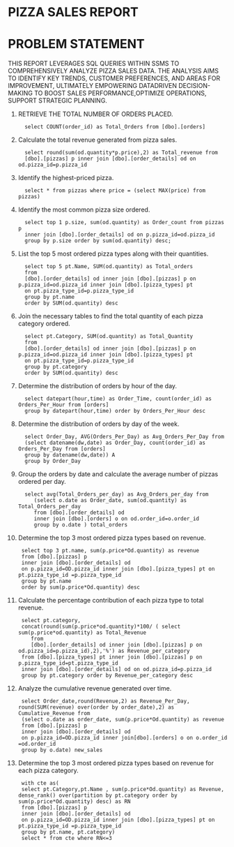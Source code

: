 # PIZZA SALES REPORT

# PROBLEM STATEMENT
THIS REPORT LEVERAGES SQL QUERIES WITHIN SSMS TO COMPREHENSIVELY ANALYZE PIZZA SALES DATA. THE ANALYSIS AIMS TO IDENTIFY KEY TRENDS, CUSTOMER PREFERENCES, AND
AREAS FOR IMPROVEMENT, ULTIMATELY EMPOWERING DATADRIVEN DECISION-MAKING TO BOOST SALES PERFORMANCE,OPTIMIZE OPERATIONS, SUPPORT STRATEGIC PLANNING.

1. RETRIEVE THE TOTAL NUMBER OF ORDERS PLACED.
   
         select COUNT(order_id) as Total_Orders from [dbo].[orders]

2. Calculate the total revenue generated from pizza sales.

         select round(sum(od.quantity*p.price),2) as Total_revenue from
         [dbo].[pizzas] p inner join [dbo].[order_details] od on od.pizza_id=p.pizza_id

3. Identify the highest-priced pizza.

         select * from pizzas where price = (select MAX(price) from pizzas)

4. Identify the most common pizza size ordered.

         select top 1 p.size, sum(od.quantity) as Order_count from pizzas p 
         inner join [dbo].[order_details] od on p.pizza_id=od.pizza_id
         group by p.size order by sum(od.quantity) desc;
   
5. List the top 5 most ordered pizza types along with their quantities.

         select top 5 pt.Name, SUM(od.quantity) as Total_orders
         from
         [dbo].[order_details] od inner join [dbo].[pizzas] p on p.pizza_id=od.pizza_id inner join [dbo].[pizza_types] pt
         on pt.pizza_type_id=p.pizza_type_id
         group by pt.name
         order by SUM(od.quantity) desc

6. Join the necessary tables to find the total quantity of each pizza category ordered.
   
         select pt.Category, SUM(od.quantity) as Total_Quantity
         from
         [dbo].[order_details] od inner join [dbo].[pizzas] p on p.pizza_id=od.pizza_id inner join [dbo].[pizza_types] pt
         on pt.pizza_type_id=p.pizza_type_id
         group by pt.category
         order by SUM(od.quantity) desc

7. Determine the distribution of orders by hour of the day.
   
         select datepart(hour,time) as Order_Time, count(order_id) as Orders_Per_Hour from [orders] 
         group by datepart(hour,time) order by Orders_Per_Hour desc

8. Determine the distribution of orders by day of the week.

         select Order_Day, AVG(Orders_Per_Day) as Avg_Orders_Per_Day from
         (select datename(dw,date) as Order_Day, count(order_id) as Orders_Per_Day from [orders] 
         group by datename(dw,date)) A 
         group by Order_Day

9. Group the orders by date and calculate the average number of pizzas ordered per day.

         select avg(Total_Orders_per_day) as Avg_Orders_per_day from
         	(select o.date as Order_date, sum(od.quantity) as Total_Orders_per_day
         	from [dbo].[order_details] od
         	inner join [dbo].[orders] o on od.order_id=o.order_id
         	group by o.date ) total_orders

10. Determine the top 3 most ordered pizza types based on revenue.

         select top 3 pt.name, sum(p.price*Od.quantity) as revenue
         from [dbo].[pizzas] p
         inner join [dbo].[order_details] od
         on p.pizza_id=OD.pizza_id inner join [dbo].[pizza_types] pt on pt.pizza_type_id =p.pizza_type_id
         group by pt.name
         order by sum(p.price*Od.quantity) desc

11. Calculate the percentage contribution of each pizza type to total revenue.

         select pt.category, 
         concat(round(sum(p.price*od.quantity)*100/ ( select sum(p.price*od.quantity) as Total_Revenue
         	from 
         	[dbo].[order_details] od inner join [dbo].[pizzas] p on od.pizza_id=p.pizza_id),2),'%') as Revenue_per_category
         from [dbo].[pizza_types] pt inner join [dbo].[pizzas] p on p.pizza_type_id=pt.pizza_type_id 
         inner join [dbo].[order_details] od on od.pizza_id=p.pizza_id
         group by pt.category order by Revenue_per_category desc

12. Analyze the cumulative revenue generated over time.

         select Order_date,round(Revenue,2) as Revenue_Per_Day, round(SUM(revenue) over(order by order_date),2) as Cumulative_Revenue from 
         (select o.date as order_date, sum(p.price*Od.quantity) as revenue
         from [dbo].[pizzas] p
         inner join [dbo].[order_details] od
         on p.pizza_id=OD.pizza_id inner join[dbo].[orders] o on o.order_id =od.order_id
         group by o.date) new_sales

13. Determine the top 3 most ordered pizza types based on revenue for each pizza category.

         with cte as(
         select pt.Category,pt.Name , sum(p.price*Od.quantity) as Revenue,  dense_rank() over(partition by pt.category order by sum(p.price*Od.quantity) desc) as RN
         from [dbo].[pizzas] p
         inner join [dbo].[order_details] od
         on p.pizza_id=OD.pizza_id inner join [dbo].[pizza_types] pt on pt.pizza_type_id =p.pizza_type_id
         group by pt.name, pt.category)
         select * from cte where RN<=3
